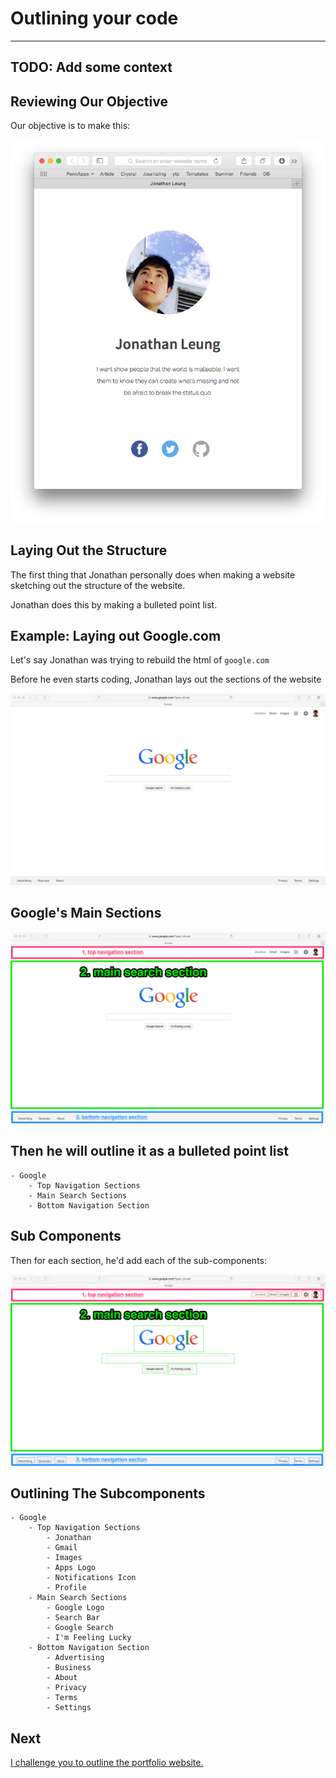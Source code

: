 # Outlining your code

---
TODO: Add some context
---

## Reviewing Our Objective

Our objective is to make this:

![](img/final_screenshot.png)

## Laying Out the Structure

The first thing that Jonathan personally does when making a website sketching out the structure of the website.

Jonathan does this by making a bulleted point list.

## Example: Laying out Google.com

Let's say Jonathan was trying to rebuild the html of `google.com`

Before he even starts coding, Jonathan lays out the sections of the website

![](img/google.png)

## Google's Main Sections

![](img/google_sections.png)

## Then he will outline it as a bulleted point list

```
- Google
    - Top Navigation Sections
    - Main Search Sections
    - Bottom Navigation Section
```

## Sub Components

Then for each section, he'd add each of the sub-components:

![](img/google_subsections.png)

## Outlining The Subcomponents

```
- Google
    - Top Navigation Sections
        - Jonathan
        - Gmail
        - Images
        - Apps Logo
        - Notifications Icon
        - Profile
    - Main Search Sections
        - Google Logo
        - Search Bar
        - Google Search
        - I'm Feeling Lucky
    - Bottom Navigation Section
        - Advertising
        - Business
        - About
        - Privacy
        - Terms
        - Settings
```

## Next

[I challenge you to outline the portfolio website.](outlining_challenge.md)